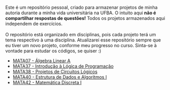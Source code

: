 Este é um repositório pessoal, criado para armazenar projetos de minha autoria durante a minha vida universitária na UFBA.
O intuito aqui **não é compartilhar respostas de questões!** Todos os projetos armazenados aqui independem de exercícios.
<br/><br/>
O repositório está organizado em disciplinas, pois cada projeto terá um tema respectivo à uma disciplina. Atualizarei esse
repositório sempre que eu tiver um novo projeto, conforme meu progresso no curso. Sinta-se à vontade para estudar os códigos, se quiser :)

- [MATA07 - Álgebra Linear A](./MATA07%20-%20Álgebra%20Linear%20A)
- [MATA37 - Introdução à Lógica de Programação](./MATA37%20-%20Introdu%C3%A7%C3%A3o%20%C3%A0%20L%C3%B3gica%20de%20Programa%C3%A7%C3%A3o)
- [MATA38 - Projetos de Circuitos Lógicos](./MATA38%20-%20Projetos%20de%20Circuitos%20L%C3%B3gicos)
- [MATA40 - Estrutura de Dados e Algoritmos I](./MATA40%20-%20Estrutura%20de%20Dados%20e%20Algoritmos%20I)
- [MATA42 - Matemática Discreta I](./MATA42%20-%20Matem%C3%A1tica%20Discreta%20I)
